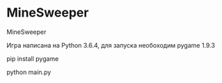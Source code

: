 # MineSweeper
MineSweeper

Игра написана на Python 3.6.4, для запуска необоходим pygame 1.9.3

pip install pygame

python main.py
